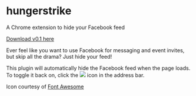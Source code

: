 # hungerstrike
A Chrome extension to hide your Facebook feed

[Download v0.1 here](//kbarrette.github.io/hungerstrike/hungerstrike-0.1.crx)

Ever feel like you want to use Facebook for messaging and event invites,
but skip all the drama? Just hide your feed!

This plugin will automatically hide the Facebook feed when the page loads.
To toggle it back on, click the ![](../master/icon-19.png?raw=true) icon in the address bar.

Icon courtesy of [Font Awesome](http://fortawesome.github.io/Font-Awesome/)

